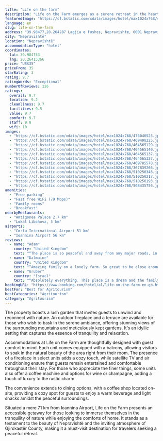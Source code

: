 ```yaml
---
title: "Life on the farm"
description: "Life on the Farm emerges as a serene retreat in the heart of Nepravishtë, situated within the picturesque Gjirokastër County region, merely 32 km away from the tranquil Zaravina Lake."
featuredImage: "https://cf.bstatic.com/xdata/images/hotel/max1024x768/476040525.jpg?k=a52b26fb0a982c61b6781b87b834772f5694fb0a32e2d476245ac73b290c329b&o=&hp=1"
language: en
slug: life-on-the-farm
address: "39.98477,20.264287 Lagjia e fushes, Nepravishte, 6001 Nepravishtë, Albania"
city: "Nepravishtë"
location: "Nepravishtë"
accommodationType: "hotel"
coordinates:
  lat: 39.984753
  lng: 20.26415366
price: "US$35"
priceFrom: 35
starRating: 3
rating: 9.7
ratingWords: "Exceptional"
numberOfReviews: 126
ratings:
  overall: 9.7
  location: 9.2
  cleanliness: 9.7
  facilities: 9.5
  value: 9.7
  comfort: 9.7
  staff: 9.9
  wifi: 10
images:
  - "https://cf.bstatic.com/xdata/images/hotel/max1024x768/476040525.jpg?k=a52b26fb0a982c61b6781b87b834772f5694fb0a32e2d476245ac73b290c329b&o=&hp=1"
  - "https://cf.bstatic.com/xdata/images/hotel/max1024x768/469498225.jpg?k=12d34680350abdda06035e78950e10007ff34c77e5b64aa574999e8d112967ab&o=&hp=1"
  - "https://cf.bstatic.com/xdata/images/hotel/max1024x768/464565129.jpg?k=853a3157b6e5cfa9c5c909a9cb165bcd02a35a6f29f23a9f1a869e0a56831bf0&o=&hp=1"
  - "https://cf.bstatic.com/xdata/images/hotel/max1024x768/464565140.jpg?k=a3644f3a3b3085273a683f28c4b40bacc34a5e4a0100edf121b51ee27aef6950&o=&hp=1"
  - "https://cf.bstatic.com/xdata/images/hotel/max1024x768/464565137.jpg?k=64f49ad5e87e03ea6e0b89c49a558a7ea7e82c7eeb6aa264e4a273e352b20118&o=&hp=1"
  - "https://cf.bstatic.com/xdata/images/hotel/max1024x768/464565327.jpg?k=c82d5d254abc4a8ae2a0689501ecfb59a35e84700d38cf5634b315b0c4a2be15&o=&hp=1"
  - "https://cf.bstatic.com/xdata/images/hotel/max1024x768/469785578.jpg?k=db2ea277ef5936e29fd3ddafda5760498c2155df81f0b2e084ad0b35a3818eae&o=&hp=1"
  - "https://cf.bstatic.com/xdata/images/hotel/max1024x768/367839266.jpg?k=0ee84a2dc40905d17f5d2ad513277df85ff003216720db56f4a4360c25f8cfaf&o=&hp=1"
  - "https://cf.bstatic.com/xdata/images/hotel/max1024x768/510250346.jpg?k=d8b455abb1e9660c5fc9c593b4c4ee74c7d1b1573d2113444342567fe62450c2&o=&hp=1"
  - "https://cf.bstatic.com/xdata/images/hotel/max1024x768/510250217.jpg?k=16036a9b605255c9eedcc75e0191539a104ae500c470b23d7b58cbeef3051e8b&o=&hp=1"
  - "https://cf.bstatic.com/xdata/images/hotel/max1024x768/510250193.jpg?k=b76dc5740ae1b326a014a6331caa835e9127f1b36c13949e17fbc297021c9f68&o=&hp=1"
  - "https://cf.bstatic.com/xdata/images/hotel/max1024x768/508435756.jpg?k=b570f4efb7334065e4f5afc29c305d35fe3fe8c856a38da3af5fd3cff457a13f&o=&hp=1"
amenities:
  - "Free parking"
  - "Fast free WiFi (79 Mbps)"
  - "Family rooms"
  - "Breakfast"
nearbyRestaurants:
  - "Antigonea Palace 2.7 km"
  - "Lokal Libohova, 5 km"
airports:
  - "Corfu International Airport 51 km"
  - "Ioannina Airport 56 km"
reviews:
  - name: "Adam"
    country: "United Kingdom"
    text: "“The place is so peaceful and away from any major roads, in the middle of a huge farm. As there’s only 2 cabins on the entire estate, it’ll always be very quiet and peaceful.”"
  - name: "Dalmaine"
    country: "United Kingdom"
    text: "“Amazing family on a lovely farm. So great to be close enough to giro but in a relaxing environment. All the animals were great too and the entire family was just wonderful. Clean , tidy accommodation. Tasty home made food from produce only from...”"
  - name: "Gruber"
    country: "Israel"
    text: "“Absolutely everything. This place is a dream and the family there is incredibly sweet and ready to do everything so you can have a good time. The little house has everything you need, you really live in the farm, in the middle of all the beautiful...”"
bookingURL: "https://www.booking.com/hotel/al/life-on-the-farm.en-gb.html?aid=8035640"
bestFor: "Best for Agritourism"
bestCategories: "Agritourism"
category: "Agritourism"
---
```


The property boasts a lush garden that invites guests to unwind and reconnect with nature. An outdoor fireplace and a terrace are available for those who wish to bask in the serene ambiance, offering stunning views of the surrounding mountains and meticulously kept gardens. It's an idyllic setting that captures the essence of tranquility and relaxation.

Accommodations at Life on the Farm are thoughtfully designed with guest comfort in mind. Each unit comes equipped with a balcony, allowing visitors to soak in the natural beauty of the area right from their room. The presence of a fireplace in select units adds a cozy touch, while satellite TV and air conditioning ensure that guests remain entertained and comfortable throughout their stay. For those who appreciate the finer things, some units also offer a coffee machine and options for wine or champagne, adding a touch of luxury to the rustic charm.

The convenience extends to dining options, with a coffee shop located on-site, providing a cozy spot for guests to enjoy a warm beverage and light snacks amidst the peaceful surroundings.

Situated a mere 71 km from Ioannina Airport, Life on the Farm presents an accessible getaway for those looking to immerse themselves in the tranquility of nature while enjoying the comforts of home. It stands as a testament to the beauty of Nepravishtë and the inviting atmosphere of Gjirokastër County, making it a must-visit destination for travelers seeking a peaceful retreat.